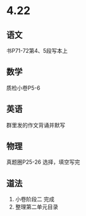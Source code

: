 # 4.22  
## 语文  
  书P71-72第4、5段写本上  
## 数学   
  质检小卷P5-6  
## 英语    
  群里发的作文背诵并默写  
## 物理  
  真题圈P25-26 选择，填空写完  
## 道法  
  1. 小卷阶段二 完成
  2. 整理第二单元目录
